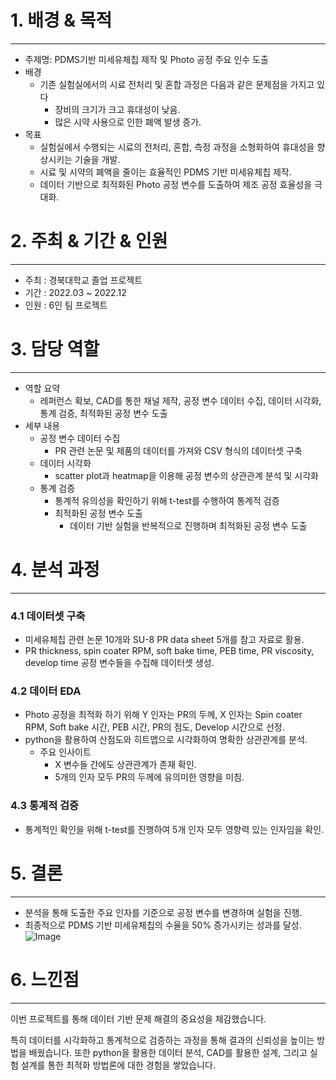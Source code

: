 # 1. 배경 & 목적
---
+ 주제명: PDMS기반 미세유체칩 제작 및 Photo 공정 주요 인수 도출
+ 배경
    + 기존 실험실에서의 시료 전처리 및 혼합 과정은 다음과 같은 문제점을 가지고 있다
        + 장비의 크기가 크고 휴대성이 낮음.
        + 많은 시약 사용으로 인한 폐액 발생 증가.
+ 목표
  + 실험실에서 수행되는 시료의 전처리, 혼합, 측정 과정을 소형화하여 휴대성을 향상시키는 기술을 개발.
  + 시료 및 시약의 폐액을 줄이는 효율적인 PDMS 기반 미세유체칩 제작.
  + 데이터 기반으로 최적화된 Photo 공정 변수를 도출하여 제조 공정 효율성을 극대화.

# 2. 주최 & 기간 & 인원
---
+ 주최 : 경북대학교 졸업 프로젝트
+ 기간 : 2022.03 ~ 2022.12
+ 인원 : 6인 팀 프로젝트

# 3. 담당 역할
---
+ 역할 요약
  + 레퍼런스 확보, CAD를 통한 채널 제작, 공정 변수 데이터 수집, 데이터 시각화, 통계 검증, 최적화된 공정 변수 도출
+ 세부 내용
  + 공정 변수 데이터 수집
    + PR 관련 논문 및 제품의 데이터를 가져와 CSV 형식의 데이터셋 구축
  + 데이터 시각화
    + scatter plot과 heatmap을 이용해 공정 변수의 상관관계 분석 및 시각화
  + 통계 검증
      + 통계적 유의성을 확인하기 위해 t-test를 수행하여 통계적 검증
    + 최적화된 공정 변수 도출
        + 데이터 기반 실험을 반복적으로 진행하며 최적화된 공정 변수 도출
     
# 4. 분석 과정
---
### 4.1 데이터셋 구축
+ 미세유체칩 관련 논문 10개와 SU-8 PR data sheet 5개를 참고 자료로 활용.
+ PR thickness, spin coater RPM, soft bake time, PEB time, PR viscosity, develop time 공정 변수들을 수집해 데이터셋 생성.

### 4.2 데이터 EDA
+ Photo 공정을 최적화 하기 위해 Y 인자는 PR의 두께, X 인자는 Spin coater RPM, Soft bake 시간, PEB 시간, PR의 점도, Develop 시간으로 선정.
+ python을 활용하여 산점도와 히트맵으로 시각화하여 명확한 상관관계를 분석.
  + 주요 인사이트
    + X 변수들 간에도 상관관계가 존재 확인.
    + 5개의 인자 모두 PR의 두께에 유의미한 영향을 미침.

### 4.3 통계적 검증
+ 통계적인 확인을 위해 t-test를 진행하여 5개 인자 모두 영향력 있는 인자임을 확인.

# 5. 결론
---
+ 분석을 통해 도출한 주요 인자를 기준으로 공정 변수를 변경하며 실험을 진행.
+ 최종적으로 PDMS 기반 미세유체칩의 수율을 50% 증가시키는 성과를 달성.
![Image](https://github.com/user-attachments/assets/c79613ef-495b-4fb6-b6c1-fb43329e0b01)

# 6. 느낀점
---
이번 프로젝트를 통해 데이터 기반 문제 해결의 중요성을 체감했습니다.

특히 데이터를 시각화하고 통계적으로 검증하는 과정을 통해 결과의 신뢰성을 높이는 방법을 배웠습니다.
또한 python을 활용한 데이터 분석, CAD를 활용한 설계, 그리고 실험 설계를 통한 최적화 방법론에 대한 경험을 쌓았습니다.



